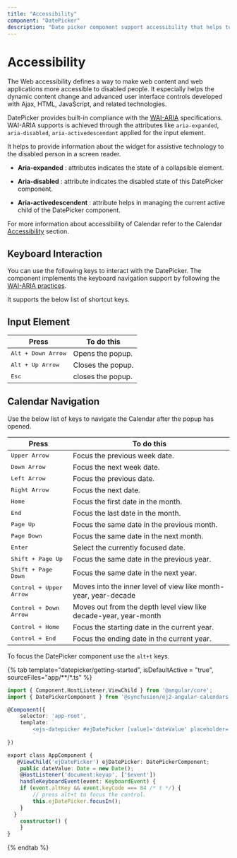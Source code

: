 ```yaml
---
title: "Accessibility"
component: "DatePicker"
description: "Date picker component support accessibility that helps to access all the features through the keyboard, on-screen readers, or other assertive technology devices."
---
```


# Accessibility

The Web accessibility defines a way to make web content and web applications
more accessible to disabled people. It especially helps the dynamic content change
and advanced user interface controls developed with Ajax, HTML, JavaScript, and related technologies.

DatePicker provides built-in compliance with the
[WAI-ARIA](http://www.w3.org/WAI/PF/aria-practices) specifications. WAI-ARIA
supports is achieved through the attributes
like `aria-expanded`, `aria-disabled`, `aria-activedescendant`
applied for the input element.

It helps to provide information about the widget
for assistive technology to the disabled person in a
screen reader.

* **Aria-expanded** : attributes indicates the state of a collapsible element.

* **Aria-disabled** : attribute indicates the disabled state of this DatePicker component.

* **Aria-activedescendent** : attribute helps in managing the current active child of the DatePicker component.

For more information about accessibility of Calendar refer to the Calendar
[Accessibility](http://npmci.syncfusion.com/development/angular/documentation/calendar/accessibility/)
 section.

## Keyboard Interaction

You can use the following keys to interact with the DatePicker.
The component implements the keyboard navigation support by following the  [WAI-ARIA practices](http://www.w3.org/WAI/PF/aria-practices).

It supports the below list of shortcut keys.

## Input Element

| **Press** | **To do this** |
| --- | --- |
| <kbd>Alt +  Down Arrow</kbd> | Opens the popup. |
| <kbd>Alt +  Up Arrow</kbd> | Closes the popup.|
| <kbd>Esc</kbd> | closes the popup. |

## Calendar Navigation

Use the below list of keys to navigate the Calendar after the popup has opened.

| **Press** | **To do this** |
| --- | --- |
| <kbd>Upper Arrow</kbd>  | Focus the previous week date. |
| <kbd>Down Arrow</kbd>  | Focus the next week date. |
| <kbd>Left Arrow</kbd>  | Focus the previous date. |
| <kbd>Right Arrow</kbd>  | Focus the next date. |
| <kbd>Home</kbd>  | Focus the first date in the month. |
| <kbd>End</kbd>  | Focus the last date in the month. |
| <kbd>Page Up</kbd>  | Focus the same date in the previous month. |
| <kbd>Page Down</kbd>  | Focus the same date in the next month. |
| <kbd>Enter</kbd>  | Select the currently focused date. |
| <kbd>Shift + Page Up</kbd>  | Focus the same date in the previous year. |
| <kbd>Shift + Page Down</kbd>  | Focus the same date in the next year. |
| <kbd>Control + Upper Arrow</kbd>  | Moves into the inner level of view like month-year, year-decade |
| <kbd>Control + Down Arrow</kbd>  | Moves out from the depth level view like decade-year, year-month |
| <kbd>Control + Home</kbd>  | Focus the starting date in the current year. |
| <kbd>Control + End</kbd>  | Focus the ending date in the current year. |

To focus the DatePicker component use the `alt+t` keys.

{% tab template="datepicker/getting-started", isDefaultActive = "true", sourceFiles="app/**/*.ts" %}

```typescript
import { Component,HostListener,ViewChild } from '@angular/core';
import { DatePickerComponent } from '@syncfusion/ej2-angular-calendars';

@Component({
    selector: 'app-root',
    template: `
        <ejs-datepicker #ejDatePicker [value]='dateValue' placeholder='Enter date'></ejs-datepicker>
        `
})

export class AppComponent {
   @ViewChild('ejDatePicker') ejDatePicker: DatePickerComponent;
    public dateValue: Date = new Date();
    @HostListener('document:keyup', ['$event'])
    handleKeyboardEvent(event: KeyboardEvent) {
    if (event.altKey && event.keyCode === 84 /* t */) {
        // press alt+t to focus the control.
        this.ejDatePicker.focusIn();
    }
  }
    constructor() {
    }
}
```

{% endtab %}